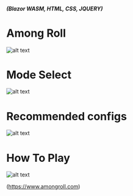 ##### (Blazor WASM, HTML, CSS, JQUERY)

# Among Roll

![alt text](https://iili.io/KvQYzB.png)

# Mode Select

![alt text](https://iili.io/KvQ5bV.png)

# Recommended configs

![alt text](https://iili.io/KvQROQ.png)

# How To Play

![alt text](https://iili.io/KvQaWP.png)



(https://www.amongroll.com)




